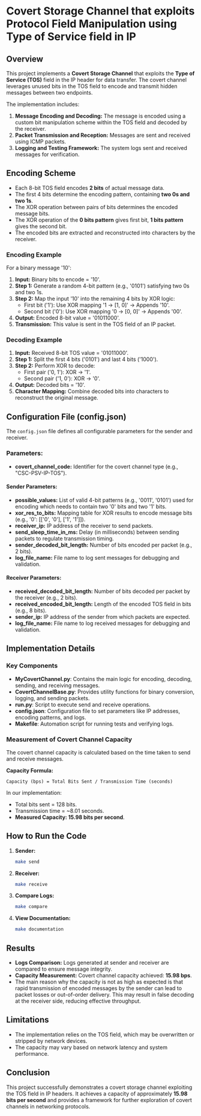 # Covert Storage Channel that exploits Protocol Field Manipulation using Type of Service field in IP

## Overview
This project implements a **Covert Storage Channel** that exploits the **Type of Service (TOS)** field in the 
IP header for data transfer. The covert channel leverages unused bits in the TOS field to encode and transmit 
hidden messages between two endpoints.

The implementation includes:
1. **Message Encoding and Decoding:** The message is encoded using a custom bit manipulation scheme within 
the TOS field and decoded by the receiver.
2. **Packet Transmission and Reception:** Messages are sent and received using ICMP packets.
3. **Logging and Testing Framework:** The system logs sent and received messages for verification.

## Encoding Scheme
- Each 8-bit TOS field encodes **2 bits** of actual message data.
- The first 4 bits determine the encoding pattern, containing **two 0s and two 1s**.
- The XOR operation between pairs of bits determines the encoded message bits.
- The XOR operation of the **0 bits pattern** gives first bit, **1 bits pattern** gives the second bit.
- The encoded bits are extracted and reconstructed into characters by the receiver.

### Encoding Example
For a binary message '10':
1. **Input:** Binary bits to encode = '10'.
2. **Step 1:** Generate a random 4-bit pattern (e.g., '0101') satisfying two 0s and two 1s.
3. **Step 2:** Map the input '10' into the remaining 4 bits by XOR logic:
   - First bit ('1'): Use XOR mapping '1 → [1, 0]' → Appends '10'.
   - Second bit ('0'): Use XOR mapping '0 → [0, 0]' → Appends '00'.
4. **Output:** Encoded 8-bit value = '01011000'.
5. **Transmission:** This value is sent in the TOS field of an IP packet.

### Decoding Example
1. **Input:** Received 8-bit TOS value = '01011000'.
2. **Step 1:** Split the first 4 bits ('0101') and last 4 bits ('1000').
3. **Step 2:** Perform XOR to decode:
   - First pair ('0, 1'): XOR → '1'.
   - Second pair ('1, 0'): XOR → '0'.
4. **Output:** Decoded bits = '10'.
5. **Character Mapping:** Combine decoded bits into characters to reconstruct the original message.

## Configuration File (config.json)
The `config.json` file defines all configurable parameters for the sender and receiver.

### Parameters:
- **covert_channel_code:** Identifier for the covert channel type (e.g., "CSC-PSV-IP-TOS").

#### Sender Parameters:
- **possible_values:** List of valid 4-bit patterns (e.g., '0011', '0101') used for encoding which needs to contain 
    two '0' bits and two '1' bits.
- **xor_res_to_bits:** Mapping table for XOR results to encode message bits (e.g., '0': [['0', '0'], ['1', '1']]).
- **receiver_ip:** IP address of the receiver to send packets.
- **send_sleep_time_in_ms:** Delay (in milliseconds) between sending packets to regulate transmission timing.
- **sender_decoded_bit_length:** Number of bits encoded per packet (e.g., 2 bits).
- **log_file_name:** File name to log sent messages for debugging and validation.

#### Receiver Parameters:
- **received_decoded_bit_length:** Number of bits decoded per packet by the receiver (e.g., 2 bits).
- **received_encoded_bit_length:** Length of the encoded TOS field in bits (e.g., 8 bits).
- **sender_ip:** IP address of the sender from which packets are expected.
- **log_file_name:** File name to log received messages for debugging and validation.

## Implementation Details
### Key Components
- **MyCovertChannel.py**: Contains the main logic for encoding, decoding, sending, and receiving messages.
- **CovertChannelBase.py**: Provides utility functions for binary conversion, logging, and sending packets.
- **run.py**: Script to execute send and receive operations.
- **config.json**: Configuration file to set parameters like IP addresses, encoding patterns, and logs.
- **Makefile**: Automation script for running tests and verifying logs.

### Measurement of Covert Channel Capacity
The covert channel capacity is calculated based on the time taken to send and receive messages.

**Capacity Formula:**
```
Capacity (bps) = Total Bits Sent / Transmission Time (seconds)
```
In our implementation:
- Total bits sent = 128 bits.
- Transmission time = ~8.01 seconds.
- **Measured Capacity: 15.98 bits per second**.

## How to Run the Code
1. **Sender:**
   ```bash
   make send
   ```
2. **Receiver:**
   ```bash
   make receive
   ```
3. **Compare Logs:**
   ```bash
   make compare
   ```
4. **View Documentation:**
   ```bash
   make documentation
   ```

## Results
- **Logs Comparison:** Logs generated at sender and receiver are compared to ensure message integrity.
- **Capacity Measurement:** Covert channel capacity achieved: **15.98 bps**.
- The main reason why the capacity is not as high as expected is that rapid transmission of encoded messages 
by the sender can lead to packet losses or out-of-order delivery. This may result in false decoding at the 
receiver side, reducing effective throughput.  

## Limitations
- The implementation relies on the TOS field, which may be overwritten or stripped by network devices.
- The capacity may vary based on network latency and system performance.

## Conclusion
This project successfully demonstrates a covert storage channel exploiting the TOS field in IP headers. 
It achieves a capacity of approximately **15.98 bits per second** and provides a framework for further 
exploration of covert channels in networking protocols.
